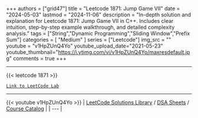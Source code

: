
+++
authors = ["grid47"]
title = "Leetcode 1871: Jump Game VII"
date = "2024-05-03"
lastmod = "2024-11-06"
description = "In-depth solution and explanation for Leetcode 1871: Jump Game VII in C++. Includes clear intuition, step-by-step example walkthrough, and detailed complexity analysis."
tags = ["String","Dynamic Programming","Sliding Window","Prefix Sum"]
categories = [
    "Medium"
]
series = ["Leetcode"]
img_src = ""
youtube = "v1HpZUnQ4Yo"
youtube_upload_date="2021-05-23"
youtube_thumbnail="https://i.ytimg.com/vi/v1HpZUnQ4Yo/maxresdefault.jpg"
comments = true
+++



---
{{< leetcode 1871 >}}

[`Link to LeetCode Lab`](https://leetcode.com/problems/jump-game-vii/description/)

---
{{< youtube v1HpZUnQ4Yo >}}
| [LeetCode Solutions Library](https://grid47.xyz/leetcode/) / [DSA Sheets](https://grid47.xyz/sheets/) / [Course Catalog](https://grid47.xyz/courses/) |
| --- |
